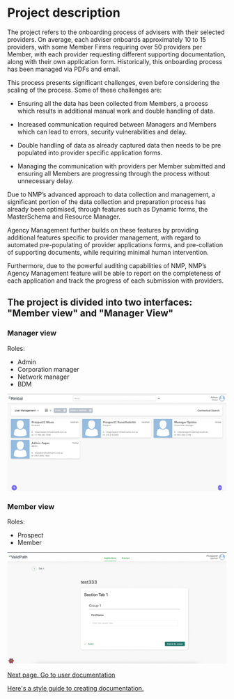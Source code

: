 # Project description

The project refers to the onboarding process of advisers with their selected providers. On average, each adviser onboards approximately 10 to 15 providers, with some Member Firms requiring over 50 providers per Member, with each provider requesting different supporting documentation, along with their own application form. Historically, this onboarding process has been managed via PDFs and email.

This process presents significant challenges, even before considering the scaling of the process. Some of these challenges are:

- Ensuring all the data has been collected from Members, a process which results in additional manual work and double handling of data.

- Increased communication required between Managers and Members which can lead to errors, security vulnerabilities and delay.

- Double handling of data as already captured data then needs to be pre populated into provider specific application forms.

- Managing the communication with providers per Member submitted and ensuring all Members are progressing through the process without unnecessary delay.

Due to NMP’s advanced approach to data collection and management, a significant portion of the data collection and preparation process has already been optimised, through features such as Dynamic forms, the MasterSchema and Resource Manager.

Agency Management further builds on these features by providing additional features specific to provider management, with regard to automated pre-populating of provider applications forms, and pre-collation of supporting documents, while requiring minimal human intervention.

Furthermore, due to the powerful auditing capabilities of NMP, NMP’s Agency Management feature will be able to report on the completeness of each application and track the progress of each submission with providers.

## The project is divided into two interfaces: "Member view" and "Manager View"

### Manager view

Roles:

- Admin
- Corporation manager
- Network manager
- BDM

![Roles for manager view case ](./img/managers.png)

### Member view

Roles:

- Prospect
- Member

![Roles for member view case](./img/members.png)

[Next page. Go to user documentation](./user/index.md)

[Here's a style guide to creating documentation.](../index.md)

